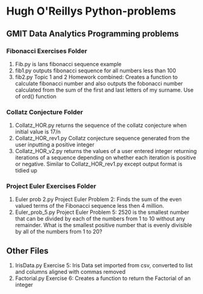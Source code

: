 # Hugh O'Reillys Python-problems
## GMIT Data Analytics Programming problems

### Fibonacci Exercises Folder
1.  Fib.py is Ians fibonacci sequence example
2.  fib1.py outputs fibonacci sequence for all numbers less than 100
3.  fib2.py Topic 1 and 2 Homework combined: Creates a function to calculate fibonacci number and also outputs the fobonacci number     calculated from the sum of the first and last letters of my surname. Use of ord() function

### Collatz Conjecture Folder
1. Collatz_HOR.py returns the sequence of the collatz conjecture when initial value is 17/n
2.  Collatz_HOR_rev1.py Collatz conjecture sequence generated from the user inputting a positive integer
3.  Collatz_HOR_v2.py returns the values of a user entered integer returning iterations of a sequence depending on whether each iteration is positive or negative. Similar to Collatz_HOR_rev1.py except  output format is tidied up

### Project Euler Exercises Folder
1.  Euler prob 2.py Project Euler Problem 2: Finds the sum of the even valued terms of the Fibonacci sequence less then 4 million.
2.  Euler_prob_5.py Project Euler Problem 5: 2520 is the smallest number that can be divided by each of the numbers from 1 to 10 without any remainder. What is the smallest positive number that is evenly divisible by all of the numbers from 1 to 20?


## Other Files
1.  IrisData.py Exercise 5: Iris Data set imported from csv, converted to list and columns aligned with commas removed
1.  Factorial.py Exercise 6: Creates a function to return the Factorial of an integer
